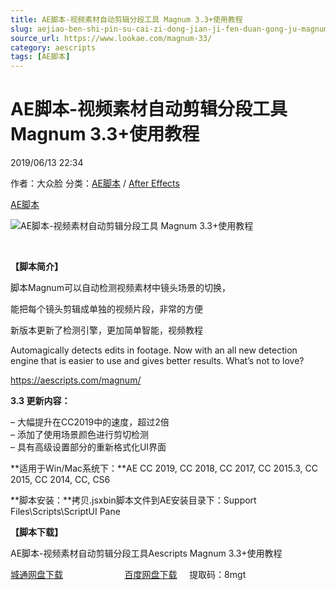 ```yaml
---
title: AE脚本-视频素材自动剪辑分段工具 Magnum 3.3+使用教程
slug: aejiao-ben-shi-pin-su-cai-zi-dong-jian-ji-fen-duan-gong-ju-magnum-3-3-shi-yong-jiao-cheng
source_url: https://www.lookae.com/magnum-33/
category: aescripts
tags: [AE脚本]
---
```

# AE脚本-视频素材自动剪辑分段工具 Magnum 3.3+使用教程

2019/06/13 22:34

作者：大众脸
分类：[AE脚本](https://www.lookae.com/after-effects/aescripts/) / [After Effects](https://www.lookae.com/after-effects/)

[AE脚本](https://www.lookae.com/tag/ae%e8%84%9a%e6%9c%ac/)

![AE脚本-视频素材自动剪辑分段工具 Magnum 3.3+使用教程](https://www.lookae.com/wp-content/uploads/2019/06/Magnum-.jpg "AE脚本-视频素材自动剪辑分段工具 Magnum 3.3+使用教程-LookAE.com")

﻿

**【脚本简介】**

脚本Magnum可以自动检测视频素材中镜头场景的切换，

能把每个镜头剪辑成单独的视频片段，非常的方便

新版本更新了检测引擎，更加简单智能，视频教程

Automagically detects edits in footage. Now with an all new detection engine that is easier to use and gives better results. What’s not to love?

https://aescripts.com/magnum/

**3.3 更新内容：**

– 大幅提升在CC2019中的速度，超过2倍  
– 添加了使用场景颜色进行剪切检测  
– 具有高级设置部分的重新格式化UI界面

**适用于Win/Mac系统下：**AE CC 2019, CC 2018, CC 2017, CC 2015.3, CC 2015, CC 2014, CC, CS6

**脚本安装：**拷贝.jsxbin脚本文件到AE安装目录下：Support Files\Scripts\ScriptUI Pane

**【脚本下载】**

AE脚本-视频素材自动剪辑分段工具Aescripts Magnum 3.3+使用教程

[城通网盘下载](https://lookae.ctfile.com/fs/680462-382843445)                         [百度网盘下载](https://pan.baidu.com/s/1Ma0OuG7MzKUESasnd4vxTg)     提取码：8mgt
